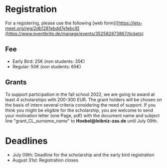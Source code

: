 # Registration

For a registering, please use the following [web form]([https://lets-meet.org/reg/2db1281ebdd7e1ebc8](https://www.eventbrite.de/manage/events/352582873867/tickets)

## Fee

- Early Bird: 25€ (non students: 35€) <br>
- Regular: 50€ (non students: 65€)<br>

## Grants

To support participation in the fall school 2022, we are going to award at least 4 scholarships with 200-300 EUR. The grant holders will be chosen on the basis of intern several criteria considering the need of support. If you think you might be eligible for the scholarship, you are welcome to send your motivation letter (one Page, pdf) with the document name and subject line "grant_CL_*surname*_*name*" to __Hoebel@leibniz-zas.de__ until July 09th. 

# Deadlines

- July 09th: Deadline for the scholarship and the early bird registration <br>
- August 31st: Registration closes <br>


